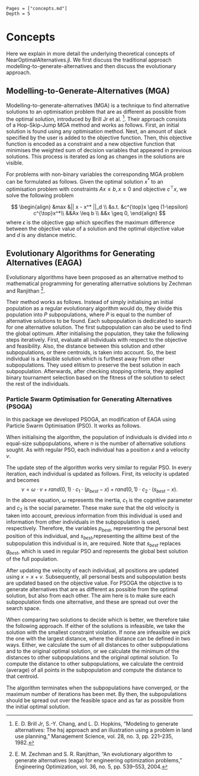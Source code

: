 ```@contents
Pages = ["concepts.md"]
Depth = 5
```

# Concepts

Here we explain in more detail the underlying theoretical concepts of NearOptimalAlternatives.jl. We first discuss the traditional approach modelling-to-generate-alternatives and then discuss the evolutionary approach.

## Modelling-to-Generate-Alternatives (MGA)

Modelling-to-generate-alternatives (MGA) is a technique to find alternative solutions to an optimisation problem that are as different as possible from the optimal solution, introduced by Brill Jr et al. [^brill]. Their approach consists of a Hop-Skip-Jump MGA method and works as follows. First, an initial solution is found using any optimisation method. Next, an amount of slack specified by the user is added to the objective function. Then, this objective function is encoded as a constraint and a new objective function that minimises the weighted sum of decision variables that appeared in previous solutions. This process is iterated as long as changes in the solutions are visible.

For problems with non-binary variables the corresponding MGA problem can be formulated as follows. Given the optimal solution $x^*$ to an optimisation problem with constraints $Ax \leq b, x \geq 0$ and objective $c^{\top}x$, we solve the following problem

$$
\begin{align}
    &max &|| x - x^* ||_d \\
    &s.t. &c^{\top}x \geq (1-\epsilon) c^{\top}x^*\\
        &&Ax \leq b \\
        &&x \geq 0,
\end{align}
$$
where $\epsilon$ is the objective gap which specifies the maximum difference between the objective value of a solution and the optimal objective value and $d$ is any distance metric.

## Evolutionary Algorithms for Generating Alternatives (EAGA)

Evolutionary algorithms have been proposed as an alternative method to mathematical programming for generating alternative solutions by Zechman and Ranjithan [^zechman].

Their method works as follows. Instead of simply initialising an initial population as a regular evolutionary algorithm would do, they divide this population into $P$ subpopulations, where $P$ is equal to the number of alternative solutions to be found. Each subpopulation is dedicated to search for one alternative solution. The first subpopulation can also be used to find the global optimum. After initialising the population, they take the following steps iteratively. First, evaluate all individuals with respect to the objective and feasibility. Also, the distance between this solution and other subpopulations, or there centroids, is taken into account. So, the best individual is a feasible solution which is furthest away from other subpopulations. They used elitism to preserve the best solution in each subpopulation. Afterwards, after checking stopping criteria, they applied binary tournament selection based on the fitness of the solution to select the rest of the individuals.

### Particle Swarm Optimisation for Generating Alternatives (PSOGA)

In this package we developed PSOGA, an modification of EAGA using Particle Swarm Optimisation (PSO). It works as follows.

When initialising the algorithm, the population of individuals is divided into $n$ equal-size subpopulations, where $n$ is the number of alternative solutions sought. As with regular PSO, each individual has a position $x$ and a velocity $v$.

The update step of the algorithm works very similar to regular PSO. In every iteration, each individual is updated as follows. First, its velocity is updated and becomes
$$v = \omega \cdot v + \textit{rand}(0,1) \cdot c_1 \cdot (p_{\textit{best}} - x)  + \textit{rand}(0,1) \cdot c_2 \cdot (s_{\textit{best}} - x).$$
In the above equation, $\omega$ represents the inertia, $c_1$ is the cognitive parameter and $c_2$ is the social parameter. These make sure that the old velocity is taken into account, previous information from this individual is used and information from other individuals in the subpopulation is used, respectively. Therefore, the variables $p_\textit{best}$, representing the personal best position of this individual, and $s_\textit{best}$,representing the alltime best of the subpopulation this individual is in, are required. Note that $s_\textit{best}$ replaces $g_\textit{best}$, which is used in regular PSO and represents the global best solution of the full population.

After updating the velocity of each individual, all positions are updated using $x = x + v$. Subsequently, all personal bests and subpopulation bests are updated based on the objective value. For PSOGA the objective is to generate alternatives that are as different as possible from the optimal solution, but also from each other. The aim here is to make sure each subpopulation finds one alternative, and these are spread out over the search space.

When comparing two solutions to decide which is better, we therefore take the following approach. If either of the solutions is infeasible, we take the solution with the smallest constraint violation. If none are infeasible we pick the one with the largest distance, where the distance can be defined in two ways. Either, we calculate the sum of all distances to other subpopulations and to the original optimal solution, or we calculate the minimum of the distances to other subpopulations and the original optimal solution. To compute the distance to other subpopulations, we calculate the centroid (average) of all points in the subpopulation and compute the distance to that centroid.

The algorithm terminates when the subpopulations have converged, or the maximum number of iterations has been met. By then, the subpopulations should be spread out over the feasible space and as far as possible from the initial optimal solution.

[^brill]: E. D. Brill Jr, S.-Y. Chang, and L. D. Hopkins, “Modeling to generate alternatives: The hsj approach and an illustration using a problem in land use planning,” Management Science, vol. 28, no. 3, pp. 221–235, 1982.

[^zechman]: E. M. Zechman and S. R. Ranjithan, “An evolutionary algorithm to generate alternatives (eaga) for engineering optimization problems,” Engineering Optimization, vol. 36, no. 5, pp. 539–553, 2004.
